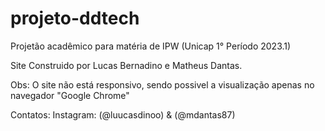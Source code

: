 # projeto-ddtech
 Projetão acadêmico para matéria de IPW (Unicap 1° Período 2023.1)
 
 Site Construido por Lucas Bernadino e Matheus Dantas.

 Obs: O site não está responsivo, sendo possivel a visualização apenas no navegador "Google Chrome"
 
 Contatos:
 Instagram: (@luucasdinoo) & (@mdantas87)
 




